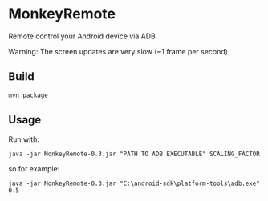 # MonkeyRemote
Remote control your Android device via ADB

Warning: The screen updates are very slow (~1 frame per second).

## Build
    mvn package

## Usage
Run with:

    java -jar MonkeyRemote-0.3.jar "PATH TO ADB EXECUTABLE" SCALING_FACTOR

so for example:

    java -jar MonkeyRemote-0.3.jar "C:\android-sdk\platform-tools\adb.exe" 0.5

